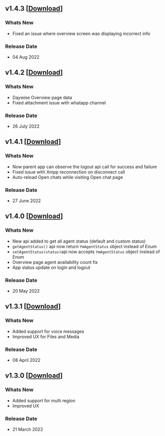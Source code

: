## v1.4.3 [[Download](https://firebasestorage.googleapis.com/v0/b/ym-mobile-app.appspot.com/o/android-agent-sdk%2FYellowInbox_v1.4.3.aar?alt=media&token=9f944b7b-8215-402b-b607-a69a9f48e6da)]

### Whats New

- Fixed an issue where overview screen was displaying incorrect info

### Release Date

- 04 Aug 2022

## v1.4.2 [[Download](https://firebasestorage.googleapis.com/v0/b/ym-mobile-app.appspot.com/o/android-agent-sdk%2FYellowInbox_v1.4.2.aar?alt=media&token=9e83998c-ed1e-4050-854f-d4da6cd73bd3)]

### Whats New

- Daywise Overview page data
- Fixed attachment issue with whatapp channel

### Release Date

- 26 July 2022

## v1.4.1 [[Download](https://firebasestorage.googleapis.com/v0/b/ym-mobile-app.appspot.com/o/android-agent-sdk%2FYellowInbox_v1.4.1.aar?alt=media&token=0eb11098-b2f0-4c81-b4c5-75f4a1807ef9)]

### Whats New

- Now parent app can observe the logout api call for success and failure
- Fixed issue with Xmpp reconnection on disconnect call
- Auto-reload Open chats while visiting Open chat page

### Release Date

- 27 June 2022

## v1.4.0 [[Download](https://firebasestorage.googleapis.com/v0/b/ym-mobile-app.appspot.com/o/android-agent-sdk%2FYellowInbox_v1.4.0.aar?alt=media&token=e6d7495a-0f22-472d-bb6d-c150cbedd9c9)]

### Whats New

- New api added to get all agent status (default and custom status)
- `getAgentStatus()` api now return `YmAgentStatus` object instead of Enum
- `setAgentStatus(status)`api now accepts `YmAgentStatus` object instead of Enum
- Overview page agent availability count fix
- App status update on login and logout

### Release Date

- 20 May 2022

## v1.3.1 [[Download](https://firebasestorage.googleapis.com/v0/b/ym-mobile-app.appspot.com/o/android-agent-sdk%2FYellowInbox_v1.3.1.aar?alt=media&token=c18d82b5-0c73-4632-9d2e-7c4dfe6f8968)]

### Whats New

- Added support for voice messages
- Improved UX for Files and Media

### Release Date

- 08 April 2022

## v1.3.0 [[Download](https://firebasestorage.googleapis.com/v0/b/ym-mobile-app.appspot.com/o/android-agent-sdk%2FYellowInbox_v1.3.0.aar?alt=media&token=c10354dc-dc69-4acf-b55f-a63f68974d66)]

### Whats New

- Added support for multi region
- Improved UX

### Release Date

- 21 March 2022
